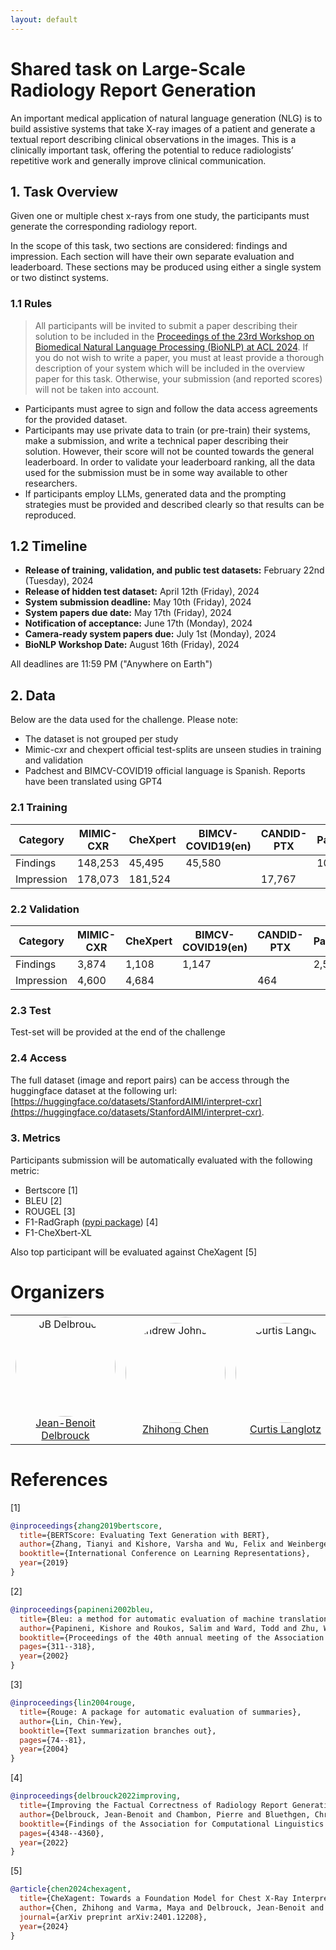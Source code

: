 ```yaml
---
layout: default
---
```


# Shared task on Large-Scale Radiology Report Generation

An important medical application of natural
language generation (NLG) is to build assistive
systems that take X-ray images of a patient and
generate a textual report describing clinical observations in the images. This is 
a clinically important task, offering
the potential to
reduce radiologists’ repetitive work and generally
improve clinical communication.

## 1. Task Overview

Given one or multiple chest x-rays from one study, the participants must generate the corresponding radiology report.

In the scope of this task, two sections are considered: findings and impression. Each section will have their own separate evaluation and leaderboard. These sections may be produced using either a single system or two distinct systems.


### 1.1 Rules
> All participants will be invited to submit a paper describing their solution to be included in the [Proceedings of the 23rd Workshop on Biomedical Natural Language Processing (BioNLP) at ACL 2024](https://aclanthology.org/venues/bionlp/). If you do not wish to write a paper, you must at least provide a thorough description of your system which will be included in the overview paper for this task. Otherwise, your submission (and reported scores) will not be taken into account.

- Participants must agree to sign and follow the data access agreements for the provided dataset.
- Participants may use private data to train (or pre-train) their systems, make a submission, and write a technical paper describing their solution. However, their score will not be counted towards the general leaderboard. In order to validate your leaderboard ranking, all the data used for the submission must be in some way available to other researchers.
- If participants employ LLMs, generated data and the prompting strategies must be provided and described clearly so that results can be reproduced.

## 1.2 Timeline

- **Release of training, validation, and public test datasets:** February 22nd (Tuesday), 2024
- **Release of hidden test dataset:** April 12th (Friday), 2024
- **System submission deadline:** May 10th (Friday), 2024
- **System papers due date:** May 17th (Friday), 2024
- **Notification of acceptance:** June 17th (Monday), 2024
- **Camera-ready system papers due:** July 1st (Monday), 2024
- **BioNLP Workshop Date:** August 16th (Friday), 2024

All deadlines are 11:59 PM ("Anywhere on Earth")

## 2. Data

Below are the data used for the challenge. Please note:
- The dataset is not grouped per study
- Mimic-cxr and chexpert official test-splits are unseen studies in training and validation
- Padchest and BIMCV-COVID19 official language is Spanish. Reports have been translated using GPT4


### 2.1 Training

| Category   | MIMIC-CXR | CheXpert | BIMCV-COVID19(en) | CANDID-PTX | PadChest(en) | OpenI |
|------------|-----------|----------|-------------------|------------|--------------|-------|
| Findings   | 148,253   | 45,495   | 45,580            |            | 101,835      | 3,261 |
| Impression | 178,073   | 181,524  |                   | 17,767     |              | 3,631 |

### 2.2 Validation

| Category   | MIMIC-CXR | CheXpert | BIMCV-COVID19(en) | CANDID-PTX | PadChest(en) | OpenI |
|------------|-----------|----------|-------------------|------------|--------------|-------|
| Findings   | 3,874     | 1,108    | 1,147             |            | 2,558        | 76    |
| Impression | 4,600     | 4,684    |                   | 464        |              | 89    |

### 2.3 Test

Test-set will be provided at the end of the challenge

### 2.4 Access

The full dataset (image and report pairs) can be access through 
the <img src="https://huggingface.co/front/assets/huggingface_logo-noborder.svg" width="15"> huggingface dataset at the following url: [https://huggingface.co/datasets/StanfordAIMI/interpret-cxr](https://huggingface.co/datasets/StanfordAIMI/interpret-cxr).

### 3. Metrics

Participants submission will be automatically evaluated with the following metric:

- Bertscore [1]
- BLEU [2]
- ROUGEL [3]
- F1-RadGraph ([pypi package](https://pypi.org/project/radgraph/)) [4]
- F1-CheXbert-XL

Also top participant will be evaluated against CheXagent [5]

# Organizers


<table style="border-collapse: collapse; border: none;">
  <tr>
    <td style="border: none;" align="center">
      <img src="https://aimi.stanford.edu/sites/g/files/sbiybj20451/files/styles/medium_square/public/media/image/image5_0.png?h=f4e62a0a&itok=euaj9VoF" alt="JB Delbrouck" style="border-radius: 50%; width: 160px;"><br>
      <a href="https://jbdel.github.io/">Jean-Benoit Delbrouck</a>
    </td>
    <td style="border: none;" align="center">
      <img src="https://pbs.twimg.com/profile_images/1732290523657076736/fixg-DOd_400x400.jpg" alt="Andrew Johnston" style="border-radius: 50%; width: 160px;"><br>
      <a href="https://zhjohnchan.github.io/">Zhihong Chen</a>
    </td>
    <td style="border: none;" align="center">
      <img src="https://aimi.stanford.edu/sites/g/files/sbiybj20451/files/styles/medium_square/public/media/image/curtis-langlotz_profilephoto_0.jpeg?h=b4e301e9&itok=AqV0_THq" alt="Curtis Langlotz" style="border-radius: 50%; width: 160px;"><br>
      <a href="https://profiles.stanford.edu/curtis-langlotz">Curtis Langlotz</a>
    </td>
  </tr>
</table>

# References
[1]
```bib
@inproceedings{zhang2019bertscore,
  title={BERTScore: Evaluating Text Generation with BERT},
  author={Zhang, Tianyi and Kishore, Varsha and Wu, Felix and Weinberger, Kilian Q and Artzi, Yoav},
  booktitle={International Conference on Learning Representations},
  year={2019}
}
```
[2]
```bib
@inproceedings{papineni2002bleu,
  title={Bleu: a method for automatic evaluation of machine translation},
  author={Papineni, Kishore and Roukos, Salim and Ward, Todd and Zhu, Wei-Jing},
  booktitle={Proceedings of the 40th annual meeting of the Association for Computational Linguistics},
  pages={311--318},
  year={2002}
}
```
[3]
```bib
@inproceedings{lin2004rouge,
  title={Rouge: A package for automatic evaluation of summaries},
  author={Lin, Chin-Yew},
  booktitle={Text summarization branches out},
  pages={74--81},
  year={2004}
}
```
[4]
```bib
@inproceedings{delbrouck2022improving,
  title={Improving the Factual Correctness of Radiology Report Generation with Semantic Rewards},
  author={Delbrouck, Jean-Benoit and Chambon, Pierre and Bluethgen, Christian and Tsai, Emily and Almusa, Omar and Langlotz, Curtis},
  booktitle={Findings of the Association for Computational Linguistics: EMNLP 2022},
  pages={4348--4360},
  year={2022}
}
```
[5]
```bib
@article{chen2024chexagent,
  title={CheXagent: Towards a Foundation Model for Chest X-Ray Interpretation},
  author={Chen, Zhihong and Varma, Maya and Delbrouck, Jean-Benoit and Paschali, Magdalini and Blankemeier, Louis and Van Veen, Dave and Valanarasu, Jeya Maria Jose and Youssef, Alaa and Cohen, Joseph Paul and Reis, Eduardo Pontes and others},
  journal={arXiv preprint arXiv:2401.12208},
  year={2024}
}
```

